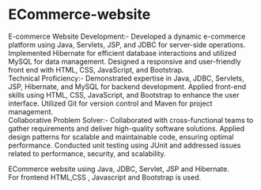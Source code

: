 # ECommerce-website
E-commerce Website Development:- Developed a dynamic e-commerce platform using Java, Servlets, JSP, and JDBC for server-side operations.
Implemented Hibernate for efficient database interactions and utilized MySQL for data management.
Designed a responsive and user-friendly front end with HTML, CSS, JavaScript, and Bootstrap.
<br>
Technical Proficiency:- Demonstrated expertise in Java, JDBC, Servlets, JSP, Hibernate, and MySQL for backend development.
Applied front-end skills using HTML, CSS, JavaScript, and Bootstrap to enhance the user interface.
Utilized Git for version control and Maven for project management.
<br>
Collaborative Problem Solver:- Collaborated with cross-functional teams to gather requirements and deliver high-quality software solutions.
Applied design patterns for scalable and maintainable code, ensuring optimal performance.
Conducted unit testing using JUnit and addressed issues related to performance, security, and scalability.


ECommerce website using Java, JDBC, Servlet, JSP and Hibernate.
<br>
For frontend HTML,CSS , Javascript and Bootstrap is used. 
